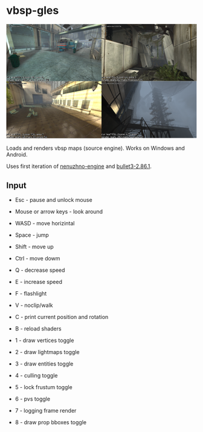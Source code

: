 # vbsp-gles

![Screenshot](res/screenshot.png)

Loads and renders vbsp maps (source engine). Works on Windows and Android.

Uses first iteration of [nenuzhno-engine](https://github.com/lewa-j/nenuzhno-engine_iter1) and [bullet3-2.86.1](https://github.com/bulletphysics/bullet3/releases/tag/2.86.1).

## Input
* Esc - pause and unlock mouse
* Mouse or arrow keys - look around
* WASD - move horizintal
* Space - jump
* Shift - move up
* Ctrl - move dowm
* Q - decrease speed
* E - increase speed
* F - flashlight
* V - noclip/walk

* C - print current position and rotation
* B - reload shaders
* 1 - draw vertices toggle
* 2 - draw lightmaps toggle
* 3 - draw entities toggle
* 4 - culling toggle
* 5 - lock frustum toggle
* 6 - pvs toggle
* 7 - logging frame render
* 8 - draw prop bboxes toggle
